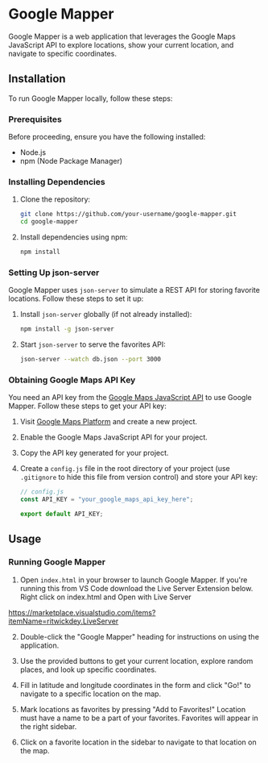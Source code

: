 # Google Mapper

Google Mapper is a web application that leverages the Google Maps JavaScript API to explore locations, show your current location, and navigate to specific coordinates.

## Installation

To run Google Mapper locally, follow these steps:

### Prerequisites

Before proceeding, ensure you have the following installed:

- Node.js
- npm (Node Package Manager)

### Installing Dependencies

1. Clone the repository:

   ```sh
   git clone https://github.com/your-username/google-mapper.git
   cd google-mapper
   ```

2. Install dependencies using npm:

   ```sh
   npm install
   ```

### Setting Up json-server

Google Mapper uses `json-server` to simulate a REST API for storing favorite locations. Follow these steps to set it up:

1. Install `json-server` globally (if not already installed):

   ```sh
   npm install -g json-server
   ```

2. Start `json-server` to serve the favorites API:

   ```sh
   json-server --watch db.json --port 3000
   ```

### Obtaining Google Maps API Key

You need an API key from the [Google Maps JavaScript API](https://developers.google.com/maps/documentation/javascript) to use Google Mapper. Follow these steps to get your API key:

1. Visit [Google Maps Platform](https://developers.google.com/maps/gmp-get-started) and create a new project.

2. Enable the Google Maps JavaScript API for your project.

3. Copy the API key generated for your project.

4. Create a `config.js` file in the root directory of your project (use `.gitignore` to hide this file from version control) and store your API key:

   ```javascript
   // config.js
   const API_KEY = "your_google_maps_api_key_here";

   export default API_KEY;
   ```

## Usage

### Running Google Mapper

1. Open `index.html` in your browser to launch Google Mapper. If you're running this from VS Code download the Live Server Extension below.  Right click on index.html and Open with Live Server

https://marketplace.visualstudio.com/items?itemName=ritwickdey.LiveServer


2. Double-click the "Google Mapper" heading for instructions on using the application.

3. Use the provided buttons to get your current location, explore random places, and look up specific coordinates.

4. Fill in latitude and longitude coordinates in the form and click "Go!" to navigate to a specific location on the map.

5. Mark locations as favorites by pressing "Add to Favorites!" Location must have a name to be a part of your favorites. Favorites will appear in the right sidebar.

6. Click on a favorite location in the sidebar to navigate to that location on the map.
